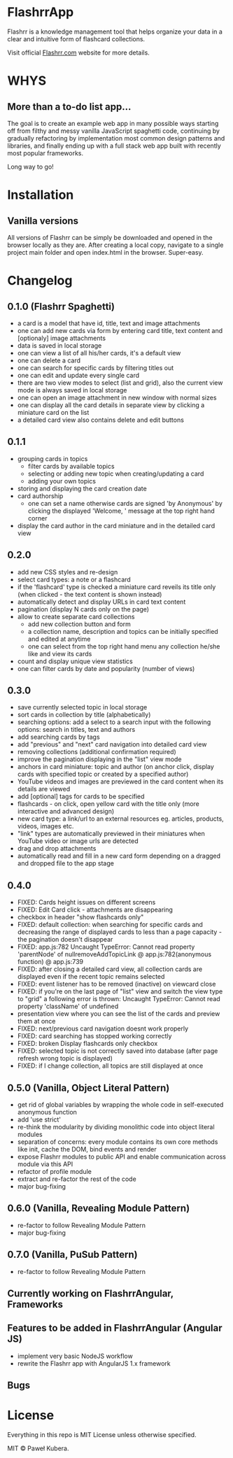 # FlashrrApp
Flashrr is a knowledge management tool that helps organize your data in a clear and intuitive form of flashcard collections.

Visit official [Flashrr.com](http://flashrr.com) website for more details.

# WHYS

## More than a to-do list app...

The goal is to create an example web app in many possible ways starting off from filthy and messy vanilla JavaScript spaghetti code, continuing by gradually refactoring by implementation most common design patterns and libraries, and finally ending up with a full stack web app built with recently most popular frameworks. 

Long way to go!

# Installation

## Vanilla versions 

All versions of Flashrr can be simply be downloaded and opened in the browser locally as they are. After creating a local copy, navigate to a single project main folder and open index.html in the browser. Super-easy.

# Changelog

## 0.1.0 (Flashrr Spaghetti)
- a card is a model that have id, title, text and image attachments
- one can add new cards via form by entering card title, text content and [optionaly] image attachments
- data is saved in local storage 
- one can view a list of all his/her cards, it's a default view
- one can delete a card
- one can search for specific cards by filtering titles out 
- one can edit and update every single card
- there are two view modes to select (list and grid), also the current view mode is always saved in local storage
- one can open an image attachment in new window with normal sizes 
- one can display all the card details in separate view by clicking a miniature card on the list  
- a detailed card view also contains delete and edit buttons

## 0.1.1
- grouping cards in topics
  - filter cards by available topics
  - selecting or adding new topic when creating/updating a card
  - adding your own topics
- storing and displaying the card creation date
- card authorship 
  - one can set a name otherwise cards are signed 'by Anonymous' by clicking the displayed 'Welcome, <username>' message at the top right hand corner
- display the card author in the card miniature and in the detailed card view

## 0.2.0
- add new CSS styles and re-design
- select card types: a note or a flashcard
- if the 'flashcard' type is checked a miniature card reveils its title only (when clicked - the text content is shown instead)
- automatically detect and display URLs in card text content 
- pagination (display N cards only on the page)
- allow to create separate card collections
  - add new collection button and form
  - a collection name, description and topics can be initially specified and edited at anytime
  - one can select from the top right hand menu any collection he/she like and view its cards
- count and display unique view statistics 
- one can filter cards by date and popularity (number of views)

## 0.3.0
- save currently selected topic in local storage
- sort cards in collection by title (alphabetically)
- searching options: add a select to a search input with the following options: search in titles, text and authors
- add searching cards by tags
- add "previous" and "next" card navigation into detailed card view 
- removing collections (additional confirmation required)
- improve the pagination displaying in the "list" view mode
- anchors in card miniature: topic and author (on anchor click, display cards with specified topic or created by a specified author)
- YouTube videos and images are previewed in the card content when its details are viewed
- add [optional] tags for cards to be specified
- flashcards - on click, open yellow card with the title only  (more interactive and advanced design)
- new card type: a link/url to an external resources eg. articles, products, videos, images etc.
- "link" types are automatically previewed in their miniatures when YouTube video or image urls are detected
- drag and drop attachments
- automatically read and fill in a new card form depending on a dragged and dropped file to the app stage

## 0.4.0
- FIXED: Cards height issues on different screens
- FIXED: Edit Card click - attachments are disappearing
- checkbox in header "show flashcards only"
- FIXED: default collection: when searching for specific cards and decreasing the range of displayed cards to less than a page capacity - the pagination doesn't disappear
- FIXED: app.js:782 Uncaught TypeError: Cannot read property 'parentNode' of nullremoveAddTopicLink @ app.js:782(anonymous function) @ app.js:739
- FIXED: after closing a detailed card view, all collection cards are displayed even if the recent topic remains selected
- FIXED: event listener has to be removed (inactive) on viewcard close
- FIXED: if you're on the last page of "list" view and switch the view type to "grid" a following error is thrown: Uncaught TypeError: Cannot read property 'className' of undefined
- presentation view where you can see the list of the cards and preview them at once
- FIXED: next/previous card navigation doesnt work properly
- FIXED: card searching has stopped working correctly
- FIXED: broken Display flashcards only checkbox
- FIXED: selected topic is not correctly saved into database (after page refresh wrong topic is displayed)
- FIXED: if I change collection, all topics are still displayed at once

## 0.5.0 (Vanilla, Object Literal Pattern)
- get rid of global variables by wrapping the whole code in self-executed anonymous function
- add 'use strict'
- re-think the modularity by dividing monolithic code into object literal modules
- separation of concerns: every module contains its own core methods like init, cache the DOM, bind events and render
- expose Flashrr modules to public API and enable communication across module via this API
- refactor of profile module
- extract and re-factor the rest of the code
- major bug-fixing

## 0.6.0 (Vanilla, Revealing Module Pattern)
- re-factor to follow Revealing Module Pattern
- major bug-fixing

## 0.7.0 (Vanilla, PuSub Pattern)
- re-factor to follow Revealing Module Pattern

## Currently working on FlashrrAngular, Frameworks

## Features to be added in FlashrrAngular (Angular JS)
- implement very basic NodeJS workflow
- rewrite the Flashrr app with AngularJS 1.x framework

## Bugs

# License

Everything in this repo is MIT License unless otherwise specified.

MIT © Paweł Kubera.